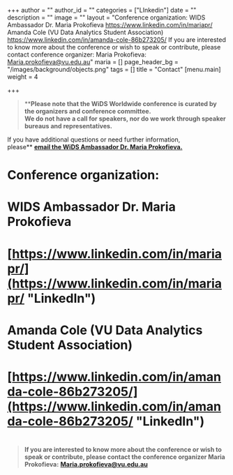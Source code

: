 +++
author = ""
author_id = ""
categories = ["LInkedin"]
date = ""
description = ""
image = ""
layout = "Conference organization:  WIDS Ambassador Dr. Maria Prokofieva  https://www.linkedin.com/in/mariapr/  Amanda Cole (VU Data Analytics Student Association)  https://www.linkedin.com/in/amanda-cole-86b273205/  If you are interested to know more about the conference or wish to speak or contribute, please contact conference organizer:  Maria Prokofieva: Maria.prokofieva@vu.edu.au"
maria = []
page_header_bg = "/images/background/objects.png"
tags = []
title = "Contact"
[menu.main]
weight = 4

+++
> ****Please note that the WiDS Worldwide conference is curated by the organizers and conference committee.  
> We do not have a call for speakers, nor do we work through speaker bureaus and representatives.**

If you have additional questions or need further information,  
​please** [**e**](mailto:widsconference@stanford.edu)[**mail the WiDS Ambassador Dr. Maria Prokofieva.**]( Maria.prokofieva@vu.edu.au)

# 

# **Conference organization:**

# WIDS Ambassador Dr. Maria Prokofieva

# [https://www.linkedin.com/in/mariapr/](https://www.linkedin.com/in/mariapr/ "LinkedIn")

# Amanda Cole (VU Data Analytics Student Association)

# [https://www.linkedin.com/in/amanda-cole-86b273205/](https://www.linkedin.com/in/amanda-cole-86b273205/ "LinkedIn")

# 

# 

> **If you are interested to know more about the conference or wish to speak or contribute, please contact the conference organizer Maria Prokofieva:** [**Maria.prokofieva@vu.edu.au**](mailto:Maria.prokofieva@vu.edu.au)